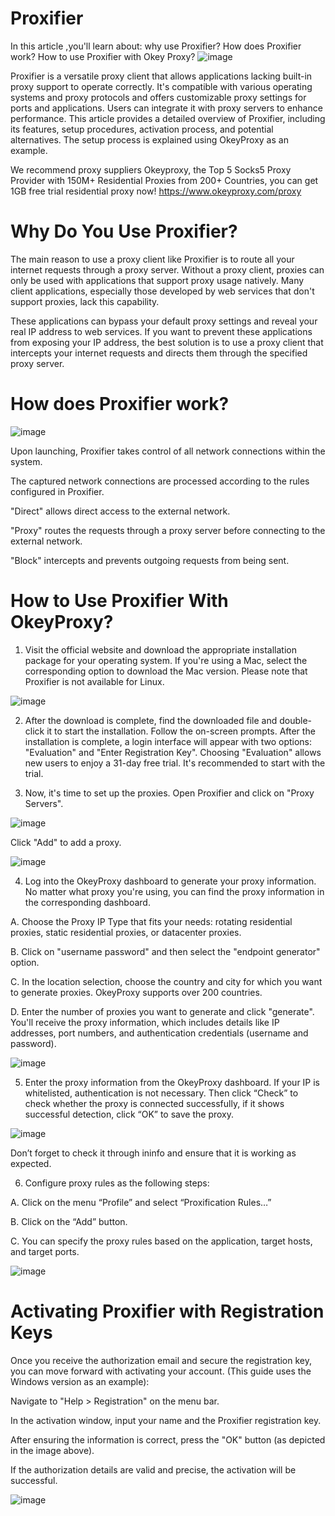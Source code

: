 # Proxifier
In this article ,you'll learn about: why use Proxifier? How does Proxifier work? How to use Proxifier with Okey Proxy?
![image](https://github.com/OkeyProxyCom/Proxifier/assets/150340973/3bcc013a-b79f-48da-bda6-5764d86ab658)

Proxifier is a versatile proxy client that allows applications lacking built-in proxy support to operate correctly. It's compatible with various operating systems and proxy protocols and offers customizable proxy settings for ports and applications. Users can integrate it with proxy servers to enhance performance. This article provides a detailed overview of Proxifier, including its features, setup procedures, activation process, and potential alternatives. The setup process is explained using OkeyProxy as an example.

We recommend proxy suppliers Okeyproxy, the Top 5 Socks5 Proxy Provider with 150M+ Residential Proxies from 200+ Countries, you can get 1GB free trial residential proxy now!
https://www.okeyproxy.com/proxy

# Why Do You Use Proxifier?

The main reason to use a proxy client like Proxifier is to route all your internet requests through a proxy server. Without a proxy client, proxies can only be used with applications that support proxy usage natively. Many client applications, especially those developed by web services that don't support proxies, lack this capability.

These applications can bypass your default proxy settings and reveal your real IP address to web services. If you want to prevent these applications from exposing your IP address, the best solution is to use a proxy client that intercepts your internet requests and directs them through the specified proxy server.

# How does Proxifier work?

![image](https://github.com/OkeyProxyCom/Proxifier/assets/150340973/16c47c66-ed72-4f43-9772-bc759f8f011b)

Upon launching, Proxifier takes control of all network connections within the system.

The captured network connections are processed according to the rules configured in Proxifier.

"Direct" allows direct access to the external network.

"Proxy" routes the requests through a proxy server before connecting to the external network.

"Block" intercepts and prevents outgoing requests from being sent.

# How to Use Proxifier With OkeyProxy?

1. Visit the official website and download the appropriate installation package for your operating system. If you're using a Mac, select the corresponding option to download the Mac version. Please note that Proxifier is not available for Linux.

![image](https://github.com/OkeyProxyCom/Proxifier/assets/150340973/2e2552fc-617b-4de8-86ff-07e2a6a10ac1)

2. After the download is complete, find the downloaded file and double-click it to start the installation. Follow the on-screen prompts. After the installation is complete, a login interface will appear with two options: "Evaluation" and "Enter Registration Key". Choosing "Evaluation" allows new users to enjoy a 31-day free trial. It's recommended to start with the trial.

3. Now, it's time to set up the proxies. Open Proxifier and click on "Proxy Servers". 

![image](https://github.com/OkeyProxyCom/Proxifier/assets/150340973/30b477a3-bab7-4a5d-99c7-c6e80814a338)

Click "Add" to add a proxy.

![image](https://github.com/OkeyProxyCom/Proxifier/assets/150340973/c29afb1f-4902-4b7b-86b2-f2fed5bace7d)

4. Log into the OkeyProxy dashboard to generate your proxy information. No matter what proxy you're using, you can find the proxy information in the corresponding dashboard.

A. Choose the Proxy IP Type that fits your needs: rotating residential proxies, static residential proxies, or datacenter proxies.

B. Click on "username password" and then select the "endpoint generator" option.

C. In the location selection, choose the country and city for which you want to generate proxies. OkeyProxy supports over 200 countries.

D. Enter the number of proxies you want to generate and click "generate". You'll receive the proxy information, which includes details like IP addresses, port numbers, and authentication credentials (username and password).

![image](https://github.com/OkeyProxyCom/Proxifier/assets/150340973/c5248445-6f16-4508-80d9-577e57644dbb)

5. Enter the proxy information from the OkeyProxy dashboard. If your IP is whitelisted, authentication is not necessary. Then click “Check” to check whether the proxy is connected successfully, if it shows successful detection, click “OK” to save the proxy.

![image](https://github.com/OkeyProxyCom/Proxifier/assets/150340973/5271ada5-bb1e-43ae-9520-3e71d33ff99d)

Don’t forget to check it through ininfo and ensure that it is working as expected.

6. Configure proxy rules as the following steps:

A. Click on the menu “Profile” and select “Proxification Rules…”

B. Click on the “Add” button.

C. You can specify the proxy rules based on the application, target hosts, and target ports.

![image](https://github.com/OkeyProxyCom/Proxifier/assets/150340973/c0bb347d-fbef-4d70-ae30-cbc5ce9eaa9f)

# Activating Proxifier with Registration Keys

Once you receive the authorization email and secure the registration key, you can move forward with activating your account. (This guide uses the Windows version as an example):

Navigate to "Help > Registration" on the menu bar.

In the activation window, input your name and the Proxifier registration key.

After ensuring the information is correct, press the "OK" button (as depicted in the image above).

If the authorization details are valid and precise, the activation will be successful.

![image](https://github.com/OkeyProxyCom/Proxifier/assets/150340973/288e9309-6b6b-444b-9110-b3b2c120c2a7)

